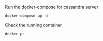 Run the docker-compose for cassandra server

```sh
docker-compose up -d
```

Check the running container 

```sh
docker ps
```

